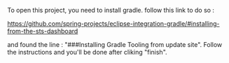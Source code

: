 To open this project, you need to install gradle. follow this link to do so :

https://github.com/spring-projects/eclipse-integration-gradle/#installing-from-the-sts-dashboard


and found the line : "###Installing Gradle Tooling from update site". Follow the instructions and you'll be done after cliking "finish".